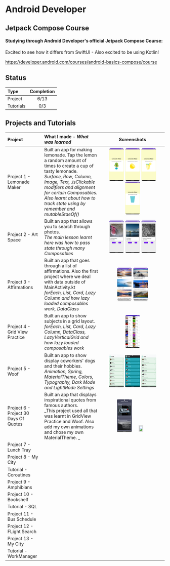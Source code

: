 # Android Developer

## Jetpack Compose Course

#### Studying through Android Developer's official Jetpack Compose Course: 
Excited to see how it differs from SwiftUI - Also excited to be using Kotlin!

https://developer.android.com/courses/android-basics-compose/course

## Status

| Type               | Completion |
| :----------------- | :--------: |
| Project            |   6/13   |
| Tutorials |    0/3     |

## Projects and Tutorials

| Project    | What I made - *What was learned*  | Screenshots |
| :-- | :-- | :--: |
| Project 1 -  Lemonade Maker | Built an app for making lemonade. Tap the lemon a random amount of times to create a cup of tasty lemonade. <br> _Surface, Row, Column, Image, Text, .isClickable modifiers and alignment for certain Composables. Also learnt about how to track state using by remember and mutableStaeOf()_  | <img src="https://github.com/thompson-dean/AndroidBasics-JetpackCompose/blob/main/LemonadeMaker/screenshots/screen01.png" width=25% height=25%> <img src="https://github.com/thompson-dean/AndroidBasics-JetpackCompose/blob/main/LemonadeMaker/screenshots/screen02.png" width=25% height=25%> <img src="https://github.com/thompson-dean/AndroidBasics-JetpackCompose/blob/main/LemonadeMaker/screenshots/screen03.png" width=25% height=25%> <img src="https://github.com/thompson-dean/AndroidBasics-JetpackCompose/blob/main/LemonadeMaker/screenshots/screen04.png" width=25% height=25%>  |
| Project 2 -  Art Space | Built an app that allows you to search through photos. <br> _The main lesson learnt here was how to pass state through many Composables_  | <img src="https://github.com/thompson-dean/AndroidBasics-JetpackCompose/blob/main/ArtSpace/screenshots/screen01.png" width=25% height=25%> <img src="https://github.com/thompson-dean/AndroidBasics-JetpackCompose/blob/main/ArtSpace/screenshots/screen02.png" width=25% height=25%> <img src="https://github.com/thompson-dean/AndroidBasics-JetpackCompose/blob/main/ArtSpace/screenshots/screen03.png" width=25% height=25%> |
| Project 3 -  Affirmations |  Built an app that goes through a list of affirmations. Also the first project where we deal with data outside of MainActivity.kt <br> _forEach, List, Card, Lazy Column and how lazy loaded composables work, DataClass_  | <img src="https://github.com/thompson-dean/AndroidBasics-JetpackCompose/blob/main/MyAffirmations/screenshots/screen01.png" width=25% height=25%> <img src="https://github.com/thompson-dean/AndroidBasics-JetpackCompose/blob/main/MyAffirmations/screenshots/screen02.png" width=25% height=25%> |
| Project 4 -  Grid View Practice | Built an app to show subjects in a grid layout. _forEach, List, Card, Lazy Column, DataClass, LazyVerticalGrid and how lazy loaded composables work_ | <img src="https://github.com/thompson-dean/AndroidBasics-JetpackCompose/blob/main/GridViewPractice/screenshots/screen01.png" width=25% height=25%> |
| Project 5 -  Woof | Built an app to show display coworkers' dogs and their hobbies. <br> _Animation, Spring, MaterialTheme, Colors, Typography, Dark Mode and LightMode Settings_  | <img src="https://github.com/thompson-dean/AndroidBasics-JetpackCompose/blob/main/Woof/screenshots/screen01.png" width=25% height=25%> <img src="https://github.com/thompson-dean/AndroidBasics-JetpackCompose/blob/main/Woof/screenshots/screen02.png" width=25% height=25%> <img src="https://github.com/thompson-dean/AndroidBasics-JetpackCompose/blob/main/Woof/screenshots/screen03.png" width=25% height=25%>  |
| Project 6 -  Project 30 Days Of Quotes | Built an app that displays inspirational quotes from famous authors. <br> _This project used all that was learnt in GridView Practice and Woof. Also add my own animations and chose my own MaterialTheme. _ | <img src="https://github.com/thompson-dean/AndroidBasics-JetpackCompose/blob/main/Project30DaysOfQuotes/screenshots/screen01.png" width=25% height=25%> <img src="https://github.com/thompson-dean/AndroidBasics-JetpackCompose/blob/main/Project30DaysOfQuotes/screenshots/screen02.png" width=25% height=25%> |
| Project 7 -  Lunch Tray |   |  |
| Project 8 -  My City |   |  |
| Tutorial -  Coroutines |   |  |
| Project 9 -  Amphibians |   |  |
| Project 10 -  Bookshelf |   |  |
| Tutorial -  SQL |   |  |
| Project 11 -  Bus Schedule |   |  |
| Project 12 -  FLight Search |   |  |
| Project 13 -  My CIty |   |  |
| Tutorial -  WorkManager |   |  |
